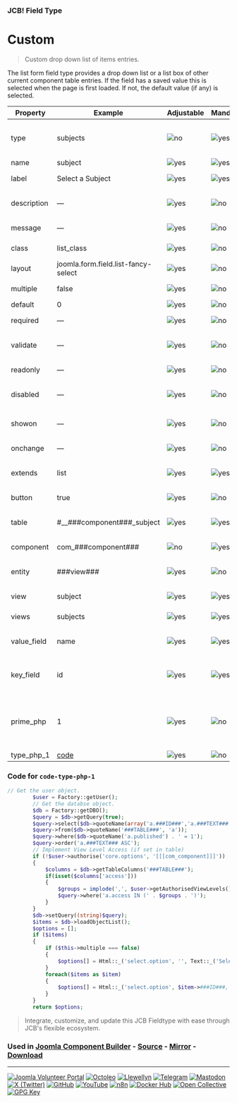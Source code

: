 ### JCB! Field Type
# Custom

> Custom drop down list of items entries.

The list form field type provides a drop down list or a list box of other current component table entries. If the field has a saved value this is selected when the page is first loaded. If not, the default value (if any) is selected.

| Property | Example | Adjustable | Mandatory | Description |
|----------|---------|------------|-----------|-------------|
| type | subjects | ![no](https://img.shields.io/badge/no-blue?style=flat-square) | ![yes](https://img.shields.io/badge/yes-success?style=flat-square) | (mandatory) can be anything, just not the same as any other default Joomla field type. You can also not use the "_" (underscore) or "-" (hyphen) in the type name, and no spaces. |
| name | subject | ![yes](https://img.shields.io/badge/yes-success?style=flat-square) | ![yes](https://img.shields.io/badge/yes-success?style=flat-square) | (mandatory) is the unique name of the field. |
| label | Select a Subject | ![yes](https://img.shields.io/badge/yes-success?style=flat-square) | ![yes](https://img.shields.io/badge/yes-success?style=flat-square) | (mandatory) (translatable) is the descriptive title of the field. |
| description | — | ![yes](https://img.shields.io/badge/yes-success?style=flat-square) | ![no](https://img.shields.io/badge/no-blue?style=flat-square) | (optional) (translatable) is text that will be shown as a tooltip when the user moves the mouse over the drop-down box. |
| message | — | ![yes](https://img.shields.io/badge/yes-success?style=flat-square) | ![no](https://img.shields.io/badge/no-blue?style=flat-square) | (optional) (translatable) is text that will be shown as error on validation. |
| class | list_class | ![yes](https://img.shields.io/badge/yes-success?style=flat-square) | ![no](https://img.shields.io/badge/no-blue?style=flat-square) | (optional) is a CSS class name for the HTML form field. If omitted this will default to 'inputbox'. |
| layout | joomla.form.field.list-fancy-select | ![yes](https://img.shields.io/badge/yes-success?style=flat-square) | ![no](https://img.shields.io/badge/no-blue?style=flat-square) | (optional) New layout field added in Joomla 4 |
| multiple | false | ![yes](https://img.shields.io/badge/yes-success?style=flat-square) | ![no](https://img.shields.io/badge/no-blue?style=flat-square) | (optional) is whether multiple items can be selected at the same time (true or false). |
| default | 0 | ![yes](https://img.shields.io/badge/yes-success?style=flat-square) | ![no](https://img.shields.io/badge/no-blue?style=flat-square) | (optional) (not translatable) is the default value. |
| required | — | ![yes](https://img.shields.io/badge/yes-success?style=flat-square) | ![no](https://img.shields.io/badge/no-blue?style=flat-square) | (optional) The field must be filled before submitting the form. |
| validate | — | ![yes](https://img.shields.io/badge/yes-success?style=flat-square) | ![no](https://img.shields.io/badge/no-blue?style=flat-square) | (optional) The validation method for the form field.  This value will determine which method is used to validate the value for a field. |
| readonly | — | ![yes](https://img.shields.io/badge/yes-success?style=flat-square) | ![no](https://img.shields.io/badge/no-blue?style=flat-square) | (optional) The field cannot be changed and will automatically inherit the default value |
| disabled | — | ![yes](https://img.shields.io/badge/yes-success?style=flat-square) | ![no](https://img.shields.io/badge/no-blue?style=flat-square) | (optional) The field cannot be changed and will automatically inherit the default value - it will also not submit |
| showon | — | ![yes](https://img.shields.io/badge/yes-success?style=flat-square) | ![no](https://img.shields.io/badge/no-blue?style=flat-square) | (optional) show this field on the bases of the value in another field. https://joomla.stackexchange.com/a/17682/2166 |
| onchange | — | ![yes](https://img.shields.io/badge/yes-success?style=flat-square) | ![no](https://img.shields.io/badge/no-blue?style=flat-square) | (optional) HTML equivalent attribute (javascript use) |
| extends | list | ![yes](https://img.shields.io/badge/yes-success?style=flat-square) | ![yes](https://img.shields.io/badge/yes-success?style=flat-square) | The JFormField sub class that should be extended. The options are ('list','radio','checkboxes') |
| button | true | ![yes](https://img.shields.io/badge/yes-success?style=flat-square) | ![no](https://img.shields.io/badge/no-blue?style=flat-square) | (optional) to add new button next to field in edit view |
| table | #__###component###_subject | ![yes](https://img.shields.io/badge/yes-success?style=flat-square) | ![yes](https://img.shields.io/badge/yes-success?style=flat-square) | (mandatory) The table being linked to. The ###TABLE### placeholder holds the table in the php. |
| component | com_###component### | ![no](https://img.shields.io/badge/no-blue?style=flat-square) | ![yes](https://img.shields.io/badge/yes-success?style=flat-square) | (mandatory) The name of the component where this table is found. Must be com_users |
| entity | ###view### | ![yes](https://img.shields.io/badge/yes-success?style=flat-square) | ![no](https://img.shields.io/badge/no-blue?style=flat-square) | (optional) The area/entity this custom field is loaded. This value can be used in the field custom code. |
| view | subject | ![yes](https://img.shields.io/badge/yes-success?style=flat-square) | ![yes](https://img.shields.io/badge/yes-success?style=flat-square) | (mandatory) The single view name if the place this field is added. |
| views | subjects | ![yes](https://img.shields.io/badge/yes-success?style=flat-square) | ![yes](https://img.shields.io/badge/yes-success?style=flat-square) | (mandatory) The list view name if the place this field is added. |
| value_field | name | ![yes](https://img.shields.io/badge/yes-success?style=flat-square) | ![yes](https://img.shields.io/badge/yes-success?style=flat-square) | (mandatory) The name of the text field in table linked to. The ###TEXT### placeholder holds the value_field in the php. |
| key_field | id | ![yes](https://img.shields.io/badge/yes-success?style=flat-square) | ![yes](https://img.shields.io/badge/yes-success?style=flat-square) | (mandatory) The field from the linked table to save in this table as the unique key. The ###ID### placeholder holds the key_field in the php. |
| prime_php | 1 | ![yes](https://img.shields.io/badge/yes-success?style=flat-square) | ![no](https://img.shields.io/badge/no-blue?style=flat-square) | This field makes sure that the PHP used here is used to build the field type, and other are custom fields with the same field type are ignored. So to avoid that they over write the PHP added here. You should only have one prime per/type. To disable remove the field or set to 0 |
| type_php_1 | [code](#code-type-php-1) | ![yes](https://img.shields.io/badge/yes-success?style=flat-square) | ![no](https://img.shields.io/badge/no-blue?style=flat-square) | The php for the getOptions method. |

### <a id="code-type-php-1"></a>Code for `code-type-php-1`

```php
// Get the user object.
		$user = Factory::getUser();
		// Get the databse object.
		$db = Factory::getDBO();
		$query = $db->getQuery(true);
		$query->select($db->quoteName(array('a.###ID###','a.###TEXT###'),array('###ID###','###CODE_TEXT###')));
		$query->from($db->quoteName('###TABLE###', 'a'));
		$query->where($db->quoteName('a.published') . ' = 1');
		$query->order('a.###TEXT### ASC');
		// Implement View Level Access (if set in table)
		if (!$user->authorise('core.options', '[[[com_component]]]'))
		{
			$columns = $db->getTableColumns('###TABLE###');
			if(isset($columns['access']))
			{
				$groups = implode(',', $user->getAuthorisedViewLevels());
				$query->where('a.access IN (' . $groups . ')');
			}
		}
		$db->setQuery((string)$query);
		$items = $db->loadObjectList();
		$options = [];
		if ($items)
		{
			if ($this->multiple === false)
			{
				$options[] = Html::_('select.option', '', Text::_('Select an option'));
			}
			foreach($items as $item)
			{
				$options[] = Html::_('select.option', $item->###ID###, $item->###CODE_TEXT###);
			}
		}
		return $options;
```



> Integrate, customize, and update this JCB Fieldtype with ease through JCB's flexible ecosystem.

### Used in [Joomla Component Builder](https://www.joomlacomponentbuilder.com) - [Source](https://git.vdm.dev/joomla/Component-Builder) - [Mirror](https://github.com/vdm-io/Joomla-Component-Builder) - [Download](https://git.vdm.dev/joomla/pkg-component-builder/releases)

---
[![Joomla Volunteer Portal](https://img.shields.io/badge/-Joomla-gold?logo=joomla)](https://volunteers.joomla.org/joomlers/1396-llewellyn-van-der-merwe "Join Llewellyn on the Joomla Volunteer Portal: Shaping the Future Together!") [![Octoleo](https://img.shields.io/badge/-Octoleo-black?logo=linux)](https://git.vdm.dev/octoleo "--quiet") [![Llewellyn](https://img.shields.io/badge/-Llewellyn-ffffff?logo=gitea)](https://git.vdm.dev/Llewellyn "Collaborate and Innovate with Llewellyn on Git: Building a Better Code Future!") [![Telegram](https://img.shields.io/badge/-Telegram-blue?logo=telegram)](https://t.me/Joomla_component_builder "Join Llewellyn and the Community on Telegram: Building Joomla Components Together!") [![Mastodon](https://img.shields.io/badge/-Mastodon-9e9eec?logo=mastodon)](https://joomla.social/@llewellyn "Connect and Engage with Llewellyn on Joomla Social: Empowering Communities, One Post at a Time!") [![X (Twitter)](https://img.shields.io/badge/-X-black?logo=x)](https://x.com/llewellynvdm "Join the Conversation with Llewellyn on X: Where Ideas Take Flight!") [![GitHub](https://img.shields.io/badge/-GitHub-181717?logo=github)](https://github.com/Llewellynvdm "Build, Innovate, and Thrive with Llewellyn on GitHub: Turning Ideas into Impact!") [![YouTube](https://img.shields.io/badge/-YouTube-ff0000?logo=youtube)](https://www.youtube.com/@OctoYou "Explore, Learn, and Create with Llewellyn on YouTube: Your Gateway to Inspiration!") [![n8n](https://img.shields.io/badge/-n8n-black?logo=n8n)](https://n8n.io/creators/octoleo "Effortless Automation and Impactful Workflows with Llewellyn on n8n!") [![Docker Hub](https://img.shields.io/badge/-Docker-grey?logo=docker)](https://hub.docker.com/u/llewellyn "Llewellyn on Docker: Containerize Your Creativity!") [![Open Collective](https://img.shields.io/badge/-Donate-green?logo=opencollective)](https://opencollective.com/joomla-component-builder "Donate towards JCB: Help Llewellyn financially so he can continue developing this great tool!") [![GPG Key](https://img.shields.io/badge/-GPG-blue?logo=gnupg)](https://git.vdm.dev/Llewellyn/gpg "Unlock Trust and Security with Llewellyn's GPG Key: Your Gateway to Verified Connections!")